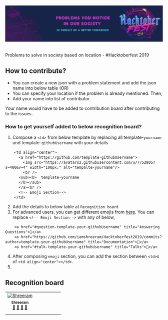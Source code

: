 <p align="center">
    <a href="#">
        <img src="./static/hbg.jpg" />
    </a>
    <br/> <br/>
</p>


Problems to solve in society based on location - #Hacktoberfest 2019

## How to contribute?
* You can create a new json with a problem statement and add the json name into below table (OR) 
* You can specify your location if the problem is already mentioned. Then,
* Add your name into list of contributor. 

Your name would have to be added to contribution board after contributing to the issues. 

### How to get yourself added to below recognition board?
1. Compose a `<td>` from below template by replacing all template-`yourname` and template-`githubUsername` with your details
  ```
      <td align="center">
        <a href="https://github.com/template-githubUsername">
          <img src="https://avatars2.githubusercontent.com/u/7752805?s=400&v=4" width="100px;" alt="tempalte-yourname"/>
          <br />
        <sub><b>  template-yourname
        </b></sub>
        </a><br />
        <!-- Emoji Section-->
      </td>
  ```
2. Add the details to below table at `Recognition board`
3. For advanced users, you can get different emojis from [here](https://allcontributors.org/docs/en/emoji-key#table). You can replace `<!-- Emoji Section-->` with any of below, 
  ```
      <a href="#question-template-your-githubUsername" title="Answering Questions">💬</a> 
      <a href="https://github.com/iamshreeram/Hacktoberfest2019/commits?author=template-your-githubUsername" title="Documentation">📖</a> 
      <a href="#talk-template-your-githubUsername" title="Talks">📢</a>
  ```
4. After composing `emoji` section, you can add the section between `<td>`s of `<td align="center"></td>`.
5. 


## Recognition board 
<!-- ALL-CONTRIBUTORS-LIST:START - Do not remove or modify this section -->
<!-- prettier-ignore -->
<table>
  <tr>
    <td align="center">
      <a href="https://shreeram.us"><img src="https://avatars2.githubusercontent.com/u/7752805?s=400&v=4" width="100px;" alt="Shreeram"/><br />
      <sub><b>Shreeram</b></sub></a><br />
      <a href="#question-shreeram" title="Answering Questions">💬</a> 
      <a href="https://github.com/iamshreeram/Hacktoberfest2019/commits?author=shreeram" title="Documentation">📖</a> 
      <a href="#review-shreeram" title="Reviewed Pull Requests">👀</a> 
      <a href="#talk-shreeram" title="Talks">📢</a>
    </td>
    <td align="center"></td>
    <td align="center"></td>
    <td align="center"></td>
    <td align="center"></td>
    <td align="center"></td>
    <td align="center"></td>
  </tr>
  <tr>
    <td align="center"></td>
    <td align="center"></td>
    <td align="center"></td>
    <td align="center"></td>
    <td align="center"></td>
    <td align="center"></td>
    <td align="center"></td>
  </tr>
  <tr>
    <td align="center"></td>
    <td align="center"></td>
    <td align="center"></td>
    <td align="center"></td>
    <td align="center"></td>
    <td align="center"></td>
    <td align="center"></td>
  </tr>
</table>
